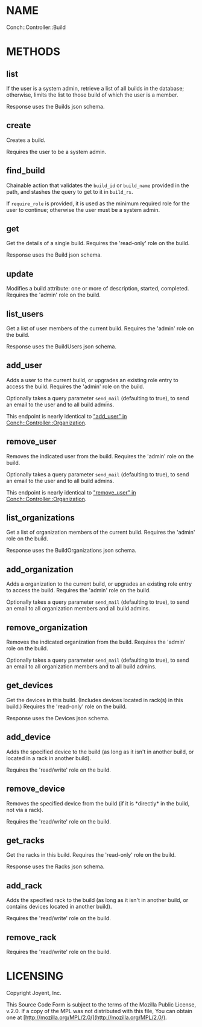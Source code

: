 # NAME

Conch::Controller::Build

# METHODS

## list

If the user is a system admin, retrieve a list of all builds in the database; otherwise,
limits the list to those build of which the user is a member.

Response uses the Builds json schema.

## create

Creates a build.

Requires the user to be a system admin.

## find\_build

Chainable action that validates the `build_id` or `build_name` provided in the
path, and stashes the query to get to it in `build_rs`.

If `require_role` is provided, it is used as the minimum required role for the user to
continue; otherwise the user must be a system admin.

## get

Get the details of a single build.
Requires the 'read-only' role on the build.

Response uses the Build json schema.

## update

Modifies a build attribute: one or more of description, started, completed.
Requires the 'admin' role on the build.

## list\_users

Get a list of user members of the current build.
Requires the 'admin' role on the build.

Response uses the BuildUsers json schema.

## add\_user

Adds a user to the current build, or upgrades an existing role entry to access the build.
Requires the 'admin' role on the build.

Optionally takes a query parameter `send_mail` (defaulting to true), to send an email
to the user and to all build admins.

This endpoint is nearly identical to ["add\_user" in Conch::Controller::Organization](../modules/Conch::Controller::Organization#add_user).

## remove\_user

Removes the indicated user from the build.
Requires the 'admin' role on the build.

Optionally takes a query parameter `send_mail` (defaulting to true), to send an email
to the user and to all build admins.

This endpoint is nearly identical to ["remove\_user" in Conch::Controller::Organization](../modules/Conch::Controller::Organization#remove_user).

## list\_organizations

Get a list of organization members of the current build.
Requires the 'admin' role on the build.

Response uses the BuildOrganizations json schema.

## add\_organization

Adds a organization to the current build, or upgrades an existing role entry to access the
build.
Requires the 'admin' role on the build.

Optionally takes a query parameter `send_mail` (defaulting to true), to send an email
to all organization members and all build admins.

## remove\_organization

Removes the indicated organization from the build.
Requires the 'admin' role on the build.

Optionally takes a query parameter `send_mail` (defaulting to true), to send an email
to all organization members and to all build admins.

## get\_devices

Get the devices in this build.  (Includes devices located in rack(s) in this build.)
Requires the 'read-only' role on the build.

Response uses the Devices json schema.

## add\_device

Adds the specified device to the build (as long as it isn't in another build, or located in a
rack in another build).

Requires the 'read/write' role on the build.

## remove\_device

Removes the specified device from the build (if it is \*directly\* in the build, not via a rack).

Requires the 'read/write' role on the build.

## get\_racks

Get the racks in this build.
Requires the 'read-only' role on the build.

Response uses the Racks json schema.

## add\_rack

Adds the specified rack to the build (as long as it isn't in another build, or contains devices
located in another build).

Requires the 'read/write' role on the build.

## remove\_rack

Requires the 'read/write' role on the build.

# LICENSING

Copyright Joyent, Inc.

This Source Code Form is subject to the terms of the Mozilla Public License,
v.2.0. If a copy of the MPL was not distributed with this file, You can obtain
one at [http://mozilla.org/MPL/2.0/](http://mozilla.org/MPL/2.0/).
